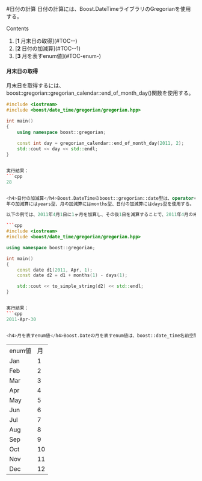#日付の計算
日付の計算には、Boost.DateTimeライブラリのGregorianを使用する。

Contents
<ol class='goog-toc'><li class='goog-toc'>[<strong>1 </strong>月末日の取得](#TOC--)</li><li class='goog-toc'>[<strong>2 </strong>日付の加減算](#TOC--1)</li><li class='goog-toc'>[<strong>3 </strong>月を表すenum値](#TOC-enum-)</li></ol>


<h4>月末日の取得</h4>月末日を取得するには、boost::gregorian::gregorian_calendar::end_of_month_day()関数を使用する。


```cpp
#include <iostream>
#include <boost/date_time/gregorian/gregorian.hpp>

int main()
{
    using namespace boost::gregorian;
  
    const int day = gregorian_calendar::end_of_month_day(2011, 2);
    std::cout << day << std::endl;
}


実行結果：
```cpp
28


<h4>日付の加減算</h4>Boost.DateTimeのboost::gregorian::date型は、operator+()やoperator-()を使用して、日付の加減算を行うことができる。
年の加減算にはyears型、月の加減算にはmonths型、日付の加減算にはdays型を使用する。

以下の例では、2011年4月1日に1ヶ月を加算し、その後1日を減算することで、2011年4月の末日を求めている。

```cpp
#include <iostream>
#include <boost/date_time/gregorian/gregorian.hpp>

using namespace boost::gregorian;

int main()
{
    const date d1(2011, Apr, 1);
    const date d2 = d1 + months(1) - days(1);

    std::cout << to_simple_string(d2) << std::endl;
}


実行結果：
```cpp
2011-Apr-30


<h4>月を表すenum値</h4>Boost.Dateの月を表すenum値は、boost::date_time名前空間において、以下のように定義されている：
```

| | |
|------|---|
| enum値 | 月 |
| Jan | 1 |
| Feb | 2 |
| Mar | 3 |
| Apr | 4 |
| May | 5 |
| Jun | 6 |
| Jul | 7 |
| Aug | 8 |
| Sep | 9 |
| Oct | 10 |
| Nov | 11 |
| Dec | 12 |


